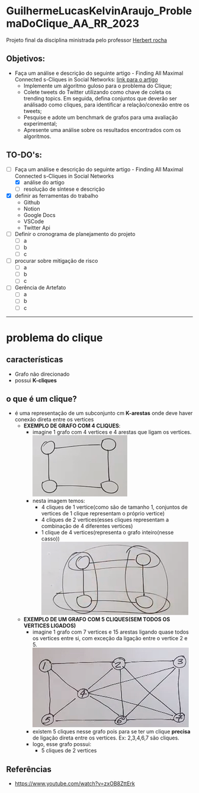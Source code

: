 # GuilhermeLucasKelvinAraujo_ProblemaDoClique_AA_RR_2023

Projeto final da disciplina ministrada pelo professor [Herbert rocha](https://github.com/hbgit)

## Objetivos:

-   Faça um análise e descrição do seguinte artigo - Finding All Maximal Connected s-Cliques
    in Social Networks:
    [link para o artigo](https://openproceedings.org/2018/conf/edbt/paper-28.pdf)
    -   Implemente um algoritmo guloso para o problema do Clique;
    -   Colete tweets do Twitter utilizando como chave de coleta os trending topics. Em seguida,
        defina conjuntos que deverão ser análisado como cliques, para identificar a relação/conexão
        entre os tweets;
    -   Pesquise e adote um benchmark de grafos para uma avaliação experimental;
    -   Apresente uma análise sobre os resultados encontrados com os algoritmos.

## TO-DO's:

-   [ ] Faça um análise e descrição do seguinte artigo - Finding All Maximal Connected s-Cliques
        in Social Networks
    -   [x] análise do artigo
    -   [ ] resolução de síntese e descrição
-   [x] definir as ferramentas do trabalho
    -   Github
    -   Notion
    -   Google Docs
    -   VSCode
    -   Twitter Api
-   [ ] Definir o cronograma de planejamento do projeto
    -   [ ] a
    -   [ ] b
    -   [ ] c
-   [ ] procurar sobre mitigação de risco
    -   [ ] a
    -   [ ] b
    -   [ ] c
-   [ ] Gerência de Artefato
    -   [ ] a
    -   [ ] b
    -   [ ] c

---

# **problema do clique**

## **características**

-   Grafo não direcionado
-   possui **K-cliques**

## **o que é um clique?**

-   é uma representação de um subconjunto cm **K-arestas** onde deve haver conexão direta entre os vertices
    -   **EXEMPLO DE GRAFO COM 4 CLIQUES**:
        -   imagine 1 grafo com 4 vertices e 4 arestas que ligam os vertices.
            <br>
            ![imagem](/img/clique1.png)
        -   nesta imagem temos:
            -   4 cliques de 1 vertice(como são de tamanho 1, conjuntos de vertices de 1 clique representam o próprio vertice)
            -   4 cliques de 2 vertices(esses cliques representam a combinação de 4 diferentes vertices)
            -   1 clique de 4 vertices(representa o grafo inteiro(nesse casso))
                <br>
                ![imagem2](/img/clique2.png)
    -   **EXEMPLO DE UM GRAFO COM 5 CLIQUES(SEM TODOS OS VERTICES LIGADOS)**
        -   imagine 1 grafo com 7 vertices e 15 arestas ligando quase todos os vertices entre si, com exceção da ligação entre o vertice 2 e 5.
            <br>
            ![imagem3](/img/nclique1.png)
        -   existem 5 cliques nesse grafo pois para se ter um clique **precisa** de ligação direta entre os vertices. Ex: 2,3,4,6,7 são cliques.
        -   logo, esse grafo possui:
            -   5 cliques de 2 vertices

## **Referências**

-   https://www.youtube.com/watch?v=zxOB8ZttErk
